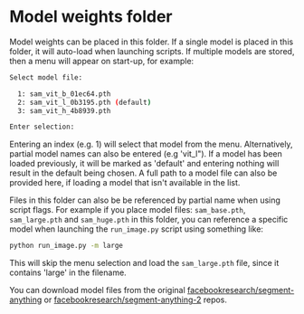 # Model weights folder

Model weights can be placed in this folder. If a single model is placed in this folder, it will auto-load when launching scripts. If multiple models are stored, then a menu will appear on start-up, for example:
```bash
Select model file:

  1: sam_vit_b_01ec64.pth
  2: sam_vit_l_0b3195.pth (default)
  3: sam_vit_h_4b8939.pth

Enter selection: 
```
Entering an index (e.g. 1) will select that model from the menu. Alternatively, partial model names can also be entered (e.g 'vit_l"). If a model has been loaded previously, it will be marked as 'default' and entering nothing will result in the default being chosen. A full path to a model file can also be provided here, if loading a model that isn't available in the list.

Files in this folder can also be be referenced by partial name when using script flags. For example if you place model files: `sam_base.pth`, `sam_large.pth` and `sam_huge.pth` in this folder, you can reference a specific model when launching the `run_image.py` script using something like:

```bash
python run_image.py -m large
```

This will skip the menu selection and load the `sam_large.pth` file, since it contains 'large' in the filename.

You can download model files from the original [facebookresearch/segment-anything](https://github.com/facebookresearch/segment-anything?tab=readme-ov-file#model-checkpoints) or [facebookresearch/segment-anything-2](https://github.com/facebookresearch/segment-anything-2) repos.
